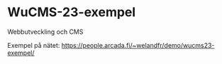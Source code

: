 # WuCMS-23-exempel
Webbutveckling och CMS

Exempel på nätet: https://people.arcada.fi/~welandfr/demo/wucms23-exempel/ 